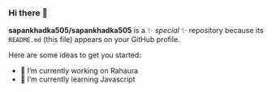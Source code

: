 ### Hi there 👋


**sapankhadka505/sapankhadka505** is a ✨ _special_ ✨ repository because its `README.md` (this file) appears on your GitHub profile.

Here are some ideas to get you started:

- 🔭 I’m currently working on Rahaura
- 🌱 I’m currently learning Javascript

